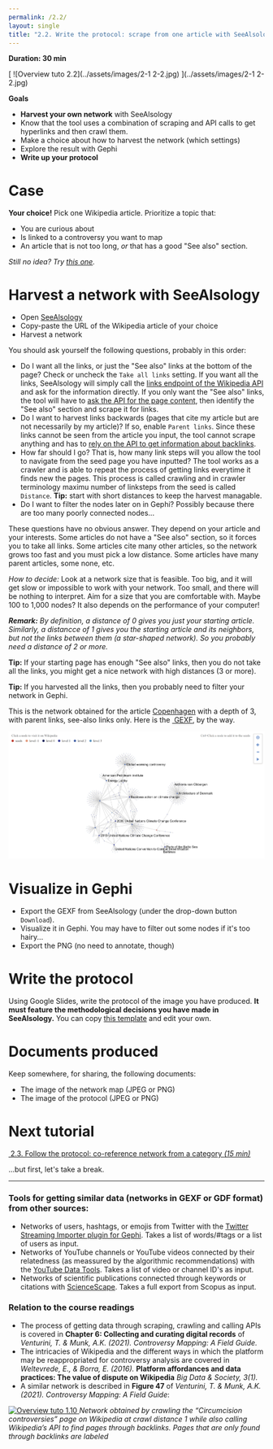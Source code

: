 ```yaml
---
permalink: /2.2/
layout: single
title: "2.2. Write the protocol: scrape from one article with SeeAlsology"
---
```


**Duration: 30 min**

[
	![Overview tuto 2.2](../assets/images/2-1 2-2.jpg)
](../assets/images/2-1 2-2.jpg)

**Goals**
* **Harvest your own network** with SeeAlsology
* Know that the tool uses a combination of scraping and API calls to get hyperlinks and then crawl them.
* Make a choice about how to harvest the network (which settings)
* Explore the result with Gephi
* **Write up your protocol**

# Case

**Your choice!** Pick one Wikipedia article. Prioritize a topic that:
* You are curious about
* Is linked to a controversy you want to map
* An article that is not too long, *or* that has a good "See also" section.

*Still no idea? Try [this one](https://en.wikipedia.org/wiki/Copenhagen).*

# Harvest a network with SeeAlsology

* Open [SeeAlsology](https://densitydesign.github.io/strumentalia-seealsology/)
* Copy-paste the URL of the Wikipedia article of your choice
* Harvest a network

You should ask yourself the following questions, probably in this order:
* Do I want all the links, or just the "See also" links at the bottom of the page? Check or uncheck the ```Take all links``` setting. If you want all the links, SeeAlsology will simply call the [links endpoint of the Wikipedia API](https://www.mediawiki.org/wiki/API:Links) and ask for the information directly. If you only want the "See also" links, the tool will have to [ask the API for the page content](https://www.mediawiki.org/wiki/API:Get_the_contents_of_a_page), then identify the "See also" section and scrape it for links.
* Do I want to harvest links backwards (pages that cite my article but are not necessarily by my article)? If so, enable ```Parent links```. Since these links cannot be seen from the article you input, the tool cannot scrape anything and has to [rely on the API to get information about backlinks](https://www.mediawiki.org/wiki/API:Backlinks).
* How far should I go? That is, how many link steps will you allow the tool to navigate from the seed page you have inputted? The tool works as a crawler and is able to repeat the process of getting links everytime it finds new the pages. This process is called crawling and in crawler terminology maximu number of linksteps from the seed is called ```Distance```. **Tip:** start with short distances to keep the harvest managable.
* Do I want to filter the nodes later on in Gephi? Possibly because there are too many poorly connected nodes...

These questions have no obvious answer. They depend on your article and your interests. Some articles do not have a "See also" section, so it forces you to take all links. Some articles cite many other articles, so the network grows too fast and you must pick a low distance. Some articles have many parent articles, some none, etc.

*How to decide:* Look at a network size that is feasible. Too big, and it will get slow or impossible to work with your network. Too small, and there will be nothing to interpret. Aim for a size that you are comfortable with. Maybe 100 to 1,000 nodes? It also depends on the performance of your computer!

***Remark:** By definition, a distance of 0 gives you just your starting article. Similarly, a distancce of 1 gives you the starting article and its neighbors, but not the links between them (a star-shaped network). So you probably need a distance of 2 or more.*

**Tip:** If your starting page has enough "See also" links, then you do not take all the links, you might get a nice network with high distances (3 or more).

**Tip:** If you harvested all the links, then you probably need to filter your network in Gephi.

This is the network obtained for the article [Copenhagen](https://en.wikipedia.org/wiki/Copenhagen) with a depth of 3, with parent links, see-also links only. Here is the [<i class="fas fa-file"></i>&nbsp;GEXF](../assets/data/2-2/see-also-copenhagen.gexf), by the way.

[
	![See also Copenhagen](../assets/images/2-2/see-also-copenhagen.png)
](../assets/images/2-2/see-also-copenhagen.png)

# Visualize in Gephi

* Export the GEXF from SeeAlsology (under the drop-down button ```Download```).
* Visualize it in Gephi. You may have to filter out some nodes if it's too hairy...
* Export the PNG (no need to annotate, though)

# Write the protocol

Using Google Slides, write the protocol of the image you have produced. **It must feature the methodological decisions you have made in SeeAlsology.** You can copy [this template](https://docs.google.com/presentation/d/1pnV8ofxUogb9dKgiBzVuXDI5C1hk3A3WXgHo3HRdWug/edit?usp=sharing) and edit your own.

# Documents produced

Keep somewhere, for sharing, the following documents:
* The image of the network map (JPEG or PNG)
* The image of the protocol (JPEG or PNG)

# Next tutorial

[<i class="fas fa-forward"></i>&nbsp;2.3. Follow the protocol: co-reference network from a category *(15 min)*](../2.3/)

...but first, let's take a break.

---


### Tools for getting similar data (networks in GEXF or GDF format) from other sources:

* Networks of users, hashtags, or emojis from Twitter with the [Twitter Streaming Importer plugin for Gephi](https://github.com/seinecle/gephi-tutorials/blob/master/src/main/asciidoc/en/plugins/twitter-streaming-importer-en.adoc). Takes a list of words/#tags or a list of users as input.
* Networks of YouTube channels or YouTube videos connected by their relatedness (as meassured by the algorithmic recommendations) with the [YouTube Data Tools](https://tools.digitalmethods.net/netvizz/youtube/). Takes a list of video or channel ID's as input.
* Networks of scientific publications connected through keywords or citations with [ScienceScape](http://medialab.github.io/sciencescape/). Takes a full export from Scopus as input.

### Relation to the course readings

* The process of getting data through scraping, crawling and calling APIs is covered in **Chapter 6: Collecting and curating digital records** of *Venturini, T. & Munk, A.K. (2021). Controversy Mapping: A Field Guide.*
* The intricacies of Wikipedia and the different ways in which the platform may be reappropriated for controversy analysis are covered in *Weltevrede, E., & Borra, E. (2016).* **Platform affordances and data practices: The value of dispute on Wikipedia**
*Big Data & Society, 3(1).*
* A similar network is described in **Figure 47** of *Venturini, T. & Munk, A.K. (2021). Controversy Mapping: A Field Guide*:

[
	![Overview tuto 1.10](https://medihal.archives-ouvertes.fr/hal-03227358/image)
](https://medihal.archives-ouvertes.fr/hal-03227358/image)
*Network obtained by crawling the “Circumcision controversies” page on Wikipedia at crawl distance 1 while also calling Wikipedia’s API to find pages through backlinks. Pages that are only found through backlinks are labeled*